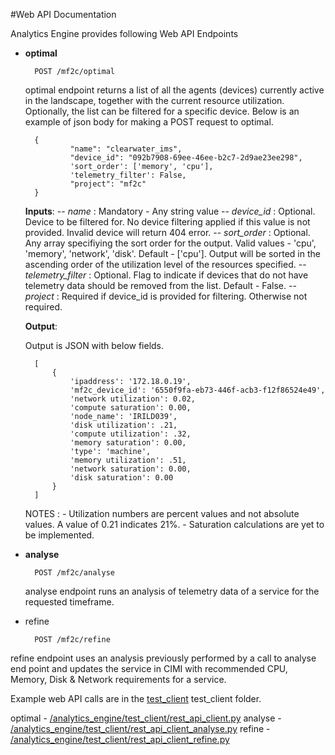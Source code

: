 #Web API Documentation

Analytics Engine provides following Web API Endpoints

- **optimal**

		POST /mf2c/optimal

	optimal endpoint returns a list of all the agents (devices) currently active in the landscape, together with the current resource utilization. Optionally, the list can be filtered for a specific device. Below is an example of json body for making a POST request to optimal.
	
		{
			    "name": "clearwater_ims",
			    "device_id": "092b7908-69ee-46ee-b2c7-2d9ae23ee298", 
			    'sort_order': ['memory', 'cpu'], 
			    'telemetry_filter': False, 
			    "project": "mf2c"
		}  

	**Inputs**:
	-- *name* : Mandatory - Any string value
	-- *device_id* : Optional. Device to be filtered for. No device filtering applied if this value is not provided. Invalid device will return 404 error.
	-- *sort_order* : Optional. Any array specifiying the sort order for the output. Valid values - 'cpu', 'memory', 'network', 'disk'. Default - ['cpu']. Output will be sorted in the ascending order of the utilization level of the resources specified.
	-- *telemetry_filter* : Optional. Flag to indicate if devices that do not have telemetry data should be removed from the list.  Default - False. 
	-- *project* : Required if device_id is provided for filtering. Otherwise not required.


	**Output**:
	
	Output is JSON with below fields.
	
		[
			{
				'ipaddress': '172.18.0.19', 
				'mf2c_device_id': '6550f9fa-eb73-446f-acb3-f12f86524e49', 
				'network utilization': 0.02, 
				'compute saturation': 0.00, 
				'node_name': 'IRILD039', 
				'disk utilization': .21, 
				'compute utilization': .32, 
				'memory saturation': 0.00, 
				'type': 'machine', 
				'memory utilization': .51, 
				'network saturation': 0.00, 
				'disk saturation': 0.00
			}
		]

	NOTES : 
		- Utilization numbers are percent values and not absolute values. A value of 0.21 indicates 21%.
		- Saturation calculations are yet to be implemented.

- **analyse**

		POST /mf2c/analyse

	analyse endpoint runs an analysis of telemetry data of a service for the requested timeframe. 


- refine

		POST /mf2c/refine

refine endpoint uses an analysis previously performed by a call to analyse end point and updates the service in CIMI with recommended CPU, Memory, Disk & Network requirements for a service. 

Example web API calls are in the [test_client](/analytics_engine/test_client) test_client folder.

optimal - [/analytics_engine/test_client/rest_api_client.py](/analytics_engine/test_client/rest_api_client.py)
analyse - [/analytics_engine/test_client/rest_api_client_analyse.py](/analytics_engine/test_client/rest_api_client_analyse.py)
refine - [/analytics_engine/test_client/rest_api_client_refine.py](/analytics_engine/test_client/rest_api_client_refine.py)


